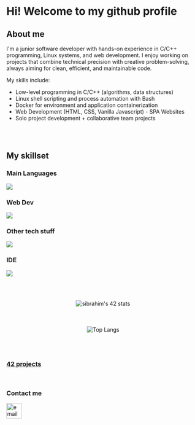 <div align="center">
  <!--![vapor_passingby_mountains](https://github.com/sidev86/sidev86/assets/84662823/044c264e-26ae-40a7-8d6d-e6cafddd678d)-->
</div>
<h1>Hi! Welcome to my github profile</h1>
<h2>About me</h2>
<p>I'm a junior software developer with hands-on experience in C/C++ programming, Linux systems, and web development. I enjoy working on projects that combine technical precision with creative problem-solving, always aiming for clean, efficient, and maintainable code.</p>

<p>My skills include:</p>

<ul>
  <li>Low-level programming in C/C++ (algorithms, data structures)</li>
  <li>Linux shell scripting and process automation with Bash</li>
  <li>Docker for environment and application containerization</li>
  <li>Web Development (HTML, CSS, Vanilla Javascript) - SPA Websites</li>
  <li>Solo project development + collaborative team projects</li>
</ul>



<br><br>
<h2>My skillset</h2>
<h3>Main Languages</h3>
<p align="left">
  <a href="https://skillicons.dev">
    <img src="https://skillicons.dev/icons?i=c,cpp,py" />
  </a>
</p>

<h3>Web Dev</h3>
<p align="left">
  <a href="https://skillicons.dev">
    <img src="https://skillicons.dev/icons?i=html,css,js,bootstrap" />
  </a>
</p>

<h3>Other tech stuff</h3>
<p align="left">
  <a href="https://skillicons.dev">
    <img src="https://skillicons.dev/icons?i=git,bash,linux,docker" />
  </a>
</p>

<h3>IDE</h3>
<p align="left">
  <a href="https://skillicons.dev">
    <img src="https://skillicons.dev/icons?i=vim,vscode" />
  </a>
</p>


<br><div align="center"><br>
<img src="https://badge.mediaplus.ma/starryblue/sibrahim?1337Badge=off&UM6P=off" alt="sibrahim's 42 stats" />
<br><br><br><br>
![Top Langs](https://github-readme-stats.vercel.app/api/top-langs/?username=sidev86&langs_count=8&theme=dracula)
</div>
<br><br>


<h3 align="left"><a href="https://github.com/sidev86/42projects">42 projects</a></h3>
<!--!<h3 align="left"><a href="https://sidev86.github.io/html-mywebsite">Website</a></h3> -->


<br>
<h3 align="left">Contact me</h3>
<p align="left">


<a href="mailto:samir.ibrahim@outlook.it">
  <img src="https://img.icons8.com/ios-filled/50/377cf6/new-post.png" alt="email icon" height="40" width="40"/>
</a>

